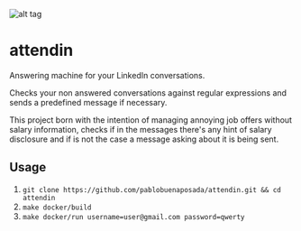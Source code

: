 ![alt tag](https://raw.github.com/pablobuenaposada/attendin/master/logo.png)

# attendin

Answering machine for your LinkedIn conversations.

Checks your non answered conversations against regular expressions and sends a predefined message if necessary.

This project born with the intention of managing annoying job offers without salary information, checks if in the messages there's any hint of salary disclosure and if is not the case a message asking about it is being sent.

## Usage
1. `git clone https://github.com/pablobuenaposada/attendin.git && cd attendin`
2. `make docker/build`
3. `make docker/run username=user@gmail.com password=qwerty`
